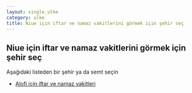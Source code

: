 ```yaml
---
layout: single_ulke
category: ulke
title: Niue için iftar ve namaz vakitlerini görmek için şehir seç
---
```



## Niue için iftar ve namaz vakitlerini görmek için şehir seç

Aşağıdaki listeden bir şehir ya da semt seçin


* [Alofi için iftar ve namaz vakitleri](/sehir/Niue_Alofi)
